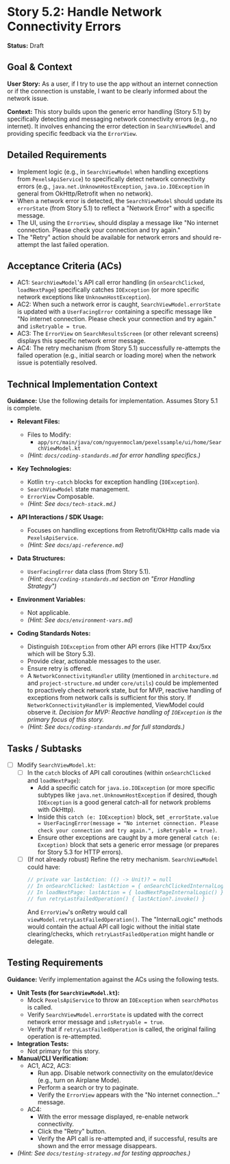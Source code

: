 
# Story 5.2: Handle Network Connectivity Errors

**Status:** Draft

## Goal & Context

**User Story:** As a user, if I try to use the app without an internet connection or if the connection is unstable, I want to be clearly informed about the network issue.

**Context:** This story builds upon the generic error handling (Story 5.1) by specifically detecting and messaging network connectivity errors (e.g., no internet). It involves enhancing the error detection in `SearchViewModel` and providing specific feedback via the `ErrorView`.

## Detailed Requirements

* Implement logic (e.g., in `SearchViewModel` when handling exceptions from `PexelsApiService`) to specifically detect network connectivity errors (e.g., `java.net.UnknownHostException`, `java.io.IOException` in general from OkHttp/Retrofit when no network).
* When a network error is detected, the `SearchViewModel` should update its `errorState` (from Story 5.1) to reflect a "Network Error" with a specific message.
* The UI, using the `ErrorView`, should display a message like "No internet connection. Please check your connection and try again."
* The "Retry" action should be available for network errors and should re-attempt the last failed operation.

## Acceptance Criteria (ACs)

-   AC1: `SearchViewModel`'s API call error handling (in `onSearchClicked`, `loadNextPage`) specifically catches `IOException` (or more specific network exceptions like `UnknownHostException`).
-   AC2: When such a network error is caught, `SearchViewModel.errorState` is updated with a `UserFacingError` containing a specific message like "No internet connection. Please check your connection and try again." and `isRetryable = true`.
-   AC3: The `ErrorView` on `SearchResultsScreen` (or other relevant screens) displays this specific network error message.
-   AC4: The retry mechanism (from Story 5.1) successfully re-attempts the failed operation (e.g., initial search or loading more) when the network issue is potentially resolved.

## Technical Implementation Context

**Guidance:** Use the following details for implementation. Assumes Story 5.1 is complete.

-   **Relevant Files:**
    -   Files to Modify:
        -   `app/src/main/java/com/nguyenmoclam/pexelssample/ui/home/SearchViewModel.kt`
    -   _(Hint: `docs/coding-standards.md` for error handling specifics.)_

-   **Key Technologies:**
    -   Kotlin `try-catch` blocks for exception handling (`IOException`).
    -   `SearchViewModel` state management.
    -   `ErrorView` Composable.
    -   _(Hint: See `docs/tech-stack.md`.)_

-   **API Interactions / SDK Usage:**
    -   Focuses on handling exceptions from Retrofit/OkHttp calls made via `PexelsApiService`.
    -   _(Hint: See `docs/api-reference.md`)_

-   **Data Structures:**
    -   `UserFacingError` data class (from Story 5.1).
    -   _(Hint: `docs/coding-standards.md` section on "Error Handling Strategy")_

-   **Environment Variables:**
    -   Not applicable.
    -   _(Hint: See `docs/environment-vars.md`)_

-   **Coding Standards Notes:**
    -   Distinguish `IOException` from other API errors (like HTTP 4xx/5xx which will be Story 5.3).
    -   Provide clear, actionable messages to the user.
    -   Ensure retry is offered.
    -   A `NetworkConnectivityHandler` utility (mentioned in `architecture.md` and `project-structure.md` under `core/utils`) could be implemented to proactively check network state, but for MVP, reactive handling of exceptions from network calls is sufficient for this story. If `NetworkConnectivityHandler` is implemented, ViewModel could observe it. *Decision for MVP: Reactive handling of `IOException` is the primary focus of this story.*
    -   _(Hint: See `docs/coding-standards.md` for full standards.)_

## Tasks / Subtasks

-   [ ] Modify `SearchViewModel.kt`:
    -   [ ] In the `catch` blocks of API call coroutines (within `onSearchClicked` and `loadNextPage`):
        -   Add a specific catch for `java.io.IOException` (or more specific subtypes like `java.net.UnknownHostException` if desired, though `IOException` is a good general catch-all for network problems with OkHttp).
        -   Inside this `catch (e: IOException)` block, set `_errorState.value = UserFacingError(message = "No internet connection. Please check your connection and try again.", isRetryable = true)`.
        -   Ensure other exceptions are caught by a more general `catch (e: Exception)` block that sets a generic error message (or prepares for Story 5.3 for HTTP errors).
    -   [ ] (If not already robust) Refine the retry mechanism. `SearchViewModel` could have:
        ```kotlin
        // private var lastAction: (() -> Unit)? = null
        // In onSearchClicked: lastAction = { onSearchClickedInternalLogic() }
        // In loadNextPage: lastAction = { loadNextPageInternalLogic() }
        // fun retryLastFailedOperation() { lastAction?.invoke() }
        ```
        And `ErrorView`'s onRetry would call `viewModel.retryLastFailedOperation()`.
        The "InternalLogic" methods would contain the actual API call logic without the initial state clearing/checks, which `retryLastFailedOperation` might handle or delegate.

## Testing Requirements

**Guidance:** Verify implementation against the ACs using the following tests.
-   **Unit Tests (for `SearchViewModel.kt`):**
    -   Mock `PexelsApiService` to throw an `IOException` when `searchPhotos` is called.
    -   Verify `SearchViewModel.errorState` is updated with the correct network error message and `isRetryable = true`.
    -   Verify that if `retryLastFailedOperation` is called, the original failing operation is re-attempted.
-   **Integration Tests:**
    -   Not primary for this story.
-   **Manual/CLI Verification:**
    -   AC1, AC2, AC3:
        -   Run app. Disable network connectivity on the emulator/device (e.g., turn on Airplane Mode).
        -   Perform a search or try to paginate.
        -   Verify the `ErrorView` appears with the "No internet connection..." message.
    -   AC4:
        -   With the error message displayed, re-enable network connectivity.
        -   Click the "Retry" button.
        -   Verify the API call is re-attempted and, if successful, results are shown and the error message disappears.
-   _(Hint: See `docs/testing-strategy.md` for testing approaches.)_